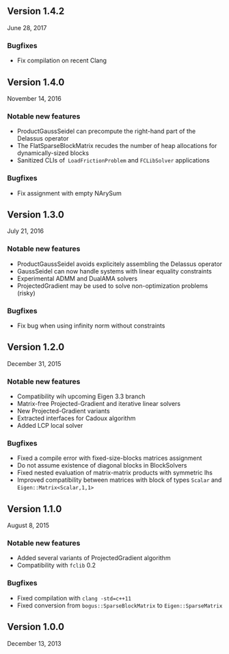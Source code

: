 ## Version 1.4.2 
June 28, 2017

### Bugfixes 
 - Fix compilation on recent Clang

## Version 1.4.0
November 14, 2016

### Notable new features
 - ProductGaussSeidel can precompute the right-hand part of the Delassus operator
 - The FlatSparseBlockMatrix recudes the number of heap allocations for dynamically-sized blocks
 - Sanitized CLIs of` LoadFrictionProblem` and `FCLibSolver` applications

### Bugfixes
 - Fix assignment with empty NArySum

## Version 1.3.0
July 21, 2016

### Notable new features
 - ProductGaussSeidel avoids explicitely assembling the Delassus operator
 - GaussSeidel can now handle systems with linear equality constraints
 - Experimental ADMM and DualAMA solvers
 - ProjectedGradient may be used to solve non-optimization problems (risky)

### Bugfixes
 - Fix bug when using infinity norm without constraints

## Version 1.2.0
December 31, 2015

### Notable new features
 - Compatibility wih upcoming Eigen 3.3 branch
 - Matrix-free Projected-Gradient and iterative linear solvers 
 - New Projected-Gradient variants
 - Extracted interfaces for Cadoux algorithm 
 - Added LCP local solver 

### Bugfixes
 - Fixed a compile error with fixed-size-blocks matrices assignment
 - Do not assume existence of diagonal blocks in BlockSolvers
 - Fixed nested evaluation of matrix-matrix products with symmetric lhs
 - Improved compatibility between matrices with block of types `Scalar` and `Eigen::Matrix<Scalar,1,1>` 

## Version 1.1.0
August 8, 2015

### Notable new features
 - Added several variants of ProjectedGradient algorithm
 - Compatibility with `fclib` 0.2

### Bugfixes
 - Fixed compilation with `clang -std=c++11`
 - Fixed conversion from `bogus::SparseBlockMatrix` to `Eigen::SparseMatrix`

## Version 1.0.0
December 13, 2013
